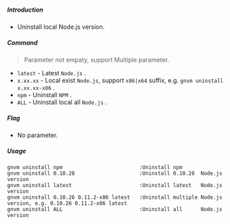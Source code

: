 ##### Introduction
* Uninstall local Node.js version.

##### Command
> Parameter not empaty, support Multiple parameter.

* `latest` - Latest `Node.js` .
* `x.xx.xx` - Local exist `Node.js`, support `x86|x64` suffix, e.g. `gnvm uninstall x.xx.xx-x86` .
* `npm` - Uninstall `NPM` .
* `ALL` - Uninstall local all `Node.js` .

##### Flag
* No parameter.

##### Usage
```
gnvm uninstall npm                         :Uninstall npm
gnvm uninstall 0.10.28                     :Uninstall 0.10.28  Node.js version
gnvm uninstall latest                      :Uninstall latest   Node.js version
gnvm uninstall 0.10.26 0.11.2-x86 latest   :Uninstall multiple Node.js version, e.g. 0.10.26 0.11.2-x86 latest
gnvm uninstall ALL                         :Uninstall all      Node.js version
```
